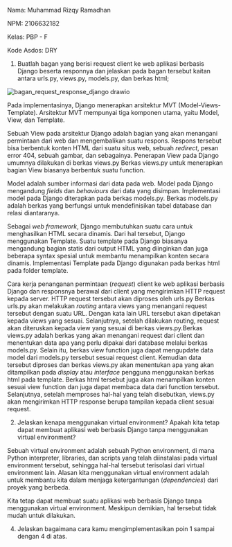 Nama: Muhammad Rizqy Ramadhan

NPM: 2106632182

Kelas: PBP - F

Kode Asdos: DRY

1. Buatlah bagan yang berisi request client ke web aplikasi berbasis Django beserta responnya dan jelaskan pada bagan tersebut kaitan antara urls.py, views.py, models.py, dan berkas html;

![bagan_request_response_django drawio](https://user-images.githubusercontent.com/87021641/190053310-3124e853-6d1f-4a38-a2e1-d8bae49013b8.png)

Pada implementasinya, Django menerapkan arsitektur MVT (Model-Views-Template). Arsitektur MVT mempunyai tiga komponen utama, yaitu Model, View, dan Template.

Sebuah View pada arsitektur Django adalah bagian yang akan menangani permintaan dari web dan mengembalikan suatu respons. Respons tersebut bisa berbentuk konten HTML dari suatu situs web, sebuah _redirect_, pesan error 404, sebuah gambar, dan sebagainya. Penerapan View pada Django umumnya dilakukan di berkas views.py Berkas views.py untuk menerapkan bagian View biasanya berbentuk suatu function. 

Model adalah sumber informasi dari data pada web. Model pada Django mengandung _fields_ dan _behaviours_ dari data yang disimpan. Implementasi model pada Django diterapkan pada berkas models.py. Berkas models.py adalah berkas yang berfungsi untuk mendefinisikan tabel database dan relasi diantaranya. 

Sebagai _web framework_, Django membutuhkan suatu cara untuk menghasilkan HTML secara dinamis. Dari hal tersebut, Django menggunakan Template. Suatu template pada Django biasanya mengandung bagian statis dari output HTML yang diinginkan dan juga beberapa syntax spesial untuk membantu menampilkan konten secara dinamis. Implementasi Template pada Django digunakan pada berkas html pada folder template.

Cara kerja penanganan permintaan (_request_) client ke web aplikasi berbasis Django dan responsnya berawal dari client yang mengirimkan HTTP request kepada server. HTTP request tersebut akan diproses oleh urls.py Berkas urls.py akan melakukan _routing_ antara views yang menangani request tersebut dengan suatu URL. Dengan kata lain URL tersebut akan dipetakan kepada views yang sesuai. Selanjutnya, setelah dilakukan routing, request akan diteruskan kepada view yang sesuai di berkas views.py.Berkas views.py adalah berkas yang akan menangani request dari client dan menentukan data apa yang perlu dipakai dari database melalui berkas models.py. Selain itu, berkas view function juga dapat mengupdate data model dari models.py tersebut sesuai request client. Kemudian data tersebut diproses dan berkas views.py akan menentukan apa yang akan ditampilkan pada _display_ atau _interface_ pengguna menggunakan berkas html pada template. Berkas html tersebut juga akan menampilkan konten sesuai view function dan juga dapat membaca data dari function tersebut. Selanjutnya, setelah memproses hal-hal yang telah disebutkan, views.py akan mengirimkan HTTP response berupa tampilan kepada client sesuai request.

2. Jelaskan kenapa menggunakan virtual environment? Apakah kita tetap dapat membuat aplikasi web berbasis Django tanpa menggunakan virtual environment?

Sebuah virtual environment adalah sebuah Python environment, di mana Python interpreter, libraries, dan scripts yang telah diinstalasi pada virtual environment tersebut, sehingga hal-hal tersebut terisolasi dari virtual environment lain. Alasan kita menggunakan virtual environment adalah untuk membantu kita dalam menjaga ketergantungan (_dependencies_) dari proyek yang berbeda.

Kita tetap dapat membuat suatu aplikasi web berbasis Django tanpa menggunakan virtual environment. Meskipun demikian, hal tersebut tidak mudah untuk dilakukan.

4. Jelaskan bagaimana cara kamu mengimplementasikan poin 1 sampai dengan 4 di atas.
